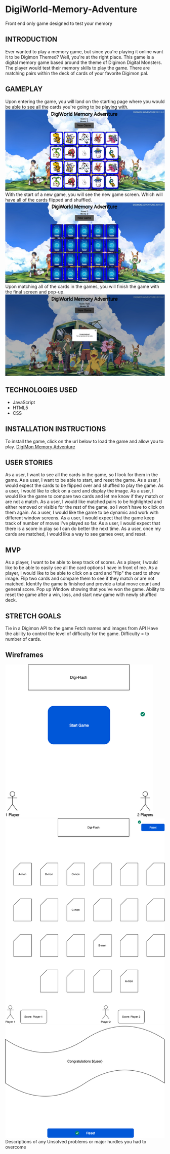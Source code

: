 # DigiWorld-Memory-Adventure
Front end only game designed to test your memory
## INTRODUCTION
Ever wanted to play a memory game, but since you're playing it online want it to be Digimon Themed? Well, you're at the right place. This game is a digital memory game based around the theme of Digimon Digital Monsters. The player would test their memory skills to play the game. There are matching pairs within the deck of cards of your favorite Digimon pal. 

## GAMEPLAY
Upon entering the game, you will land on the starting page where you would be able to see all the cards you're going to be playing with. 
![Game Load](/lib/readmeImages/GameLoad.png)
With the start of a new game, you will see the new game screen. Which will have all of the cards flipped and shuffled.
![Digimon Game](/lib/readmeImages/DigiMonGamePlay.png)
Upon matching all of the cards in the games, you will finish the game with the final screen and pop-up.
![Winning Game](/lib/readmeImages/WinningGamePopUp.png)

## TECHNOLOGIES USED
- JavaScript
- HTML5
- CSS

## INSTALLATION INSTRUCTIONS
To install the game, click on the url below to load the game and allow you to play.
[DigiMon Memory Adventure](https://asifk87.github.io/DigiWorld-Memory-Adventure/)

## USER STORIES

As a user, I want to see all the cards in the game, so I look for them in the game. 
As a user, I want to be able to start, and reset the game.
As a user, I would expect the cards to be flipped over and shuffled to play the game.
As a user, I would like to click on a card and display the image.
As a user, I would like the game to compare two cards and let me know if they match or are not a match. 
As a user, I would like matched pairs to be highlighted and either removed or visible for the rest of the game, so I won't have to click on them again. 
As a user, I would like the game to be dynamic and work with different window screens. 
As a user, I would expect that the game keep track of number of moves I've played so far. 
As a user, I would expect that there is a score in play so I can do better the next time. 
As a user, once my cards are matched, I would like a way to see games over, and reset. 

## MVP
As a player, I want to be able to keep track of scores.
As a player, I would like to be able to easily see all the card options I have in front of me.
As a player, I would like to be able to click on a card and "flip" the card to show image. 
Flip two cards and compare them to see if they match or are not matched. 
Identify the game is finished and provide a total move count and general score. 
Pop up Window showing that you've won the game. 
Ability to reset the game after a win, loss, and start new game with newly shuffled deck.

## STRETCH GOALS
Tie in a Digimon API to the game
Fetch names and images from API
Have the ability to control the level of difficulty for the game. Difficulty = to number of cards. 

## Wireframes
![Start Wireframe](/lib/readmeImages/startWF.png)
![Game Wireframe](/lib/readmeImages/gameWF.png)
![Final Wireframe](/lib/readmeImages/finalWF.png)
 Descriptions of any Unsolved problems or major hurdles you had to overcome

 

